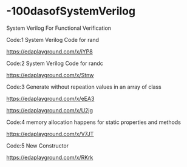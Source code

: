 # -100dasofSystemVerilog
System Verilog For Functional Verification

Code:1  System Verilog Code for rand 

https://edaplayground.com/x/iYP8

Code:2  System Verilog Code for randc

https://edaplayground.com/x/Stnw

Code:3  Generate without repeation values in an array of class

https://edaplayground.com/x/eEA3

https://edaplayground.com/x/U2jg

Code:4  memory allocation happens for static properties and methods

https://edaplayground.com/x/V7JT

Code:5  New Constructor

  https://edaplayground.com/x/RKrk





